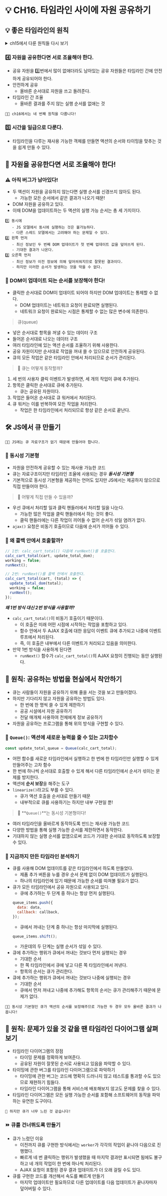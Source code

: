 # 💡 CH16. 타임라인 사이에 자원 공유하기

## 💡 좋은 타임라인의 원칙

<details>
<summary>ch15에서 다룬 원칙들 다시 보기</summary>
<div markdown="1">

- 가능한 실행 순서의 개수 공식

  <img src="https://github.com/JeongwooHam/FE_Study_Logs/assets/123251211/d4723d1a-cf92-4ef7-a2d3-e9650756bd64" width="30%"/>

### 1️⃣ 타임라인은 적을수록 이해하기 쉽다.

- 타임라인이 하나라면 모든 액션은 앞의 액션 다음에 바로 실행되므로 가장 이해하기 쉽다.
- 멀티스레드, 비동기 콜백, 클라이언트-서버 간 통신 등을 사용하려면 새로운 타임라인이 필요하다.
- 위의 공식에서 t를 줄인다면 훨씬 이해하기 쉬운 시스템이 된다.

### 2️⃣ 타임라인은 짧을수록 이해하기 쉽다.

- 타임라인의 단계(위의 공식에서 a)를 줄인다면 실행 가능한 순서의 수도 많이 줄어들기 때문에 이해하기 쉬운 타임라인을 만들 수 있다.

### 3️⃣ 공유하는 자원이 적을수록 이해하기 쉽다.

- 서로 다른 타임라인에 있는 두 액션이 서로 자원을 공유하지 않는다면 실행 순서에 신경을 쓸 필요가 없다.
- 실행 가능한 순서의 개수가 줄어들지 않더라도 신경써야 할 실행 가능한 순서를 줄일 수 있다.

</div>
</details>

### 4️⃣ 자원을 공유한다면 서로 조율해야 한다.

- 공유 자원을 3️⃣번에서 많이 없애더라도 남아있는 공유 자원들은 타임라인 간에 안전하게 공유되어야 한다.
- 안전하게 공유
  - 올바른 순서대로 자원을 쓰고 돌려준다.
- 타임라인 간 조율
  - 올바른 결과를 주지 않는 실행 순서를 없애는 것

```
👩‍🏫 ch16에서는 네 번째 원칙을 다룹니다!
```

### 5️⃣ 시간을 일급으로 다룬다.

- 타임라인을 다루는 재사용 가능한 객체를 만들면 액션의 순서와 타이밍을 맞추는 것을 쉽게 만들 수 있다.

## 💫 자원을 공유한다면 서로 조율해야 한다!

### ⚠️ 아직 버그가 남아있다!

- 두 액션이 자원을 공유하지 않는다면 실행 순서를 신경쓰지 않아도 된다.
  - 가능한 모든 순서에서 같은 결과가 나오기 때문!
- DOM 자원을 공유하고 있다.
- 이때 DOM을 업데이트하는 두 액션의 실행 가능 순서는 총 세 가지이다.

```
1️⃣ 동시에
   - JS 모델에서 동시에 실행하는 것은 불가능하다.
   - 다른 스레드 모델에서는 고려해야 하는 문제일 수 있다.
2️⃣ 왼쪽 먼저
   - 최신 정보인 두 번째 DOM 업데이트가 첫 번째 업데이트 값을 덮어쓰게 된다.
   - 기대한 결과가 나온다.
3️⃣ 오른쪽 먼저
   - 최신 정보가 이전 정보에 의해 덮어씌워지므로 잘못된 결과이다.
   - 하지만 이러한 순서가 발생하는 것을 막을 수 없다.
```

### 📢 DOM이 업데이트 되는 순서를 보장해야 한다!

- 클릭한 순서대로 DOM이 업데이트 되어야 하지만 DOM 업데이트는 통제할 수 없다.
  - DOM 업데이트는 네트워크 요청이 완료되면 실행된다.
  - 네트워크 요청이 완료되는 시점은 통제할 수 없는 많은 변수에 의존한다.

> 큐(queue)

- 넣은 순서대로 항목을 꺼낼 수 있는 데이터 구조
- 들어온 순서대로 나오는 데이터 구조
- 여러 타임라인에 있는 액션 순서를 조율하기 위해 사용한다.
- 공유 자원이지만 순서대로 작업을 꺼내 쓸 수 있으므로 안전하게 공유된다.
- 큐의 모든 작업은 같은 타임라인 안에서 처리되므로 순서가 관리된다.

> 🤔 큐는 어떻게 동작할까?

1. 세 번의 사용자 클릭 이벤트가 발생하면, 세 개의 작업이 큐에 추가된다.
2. 항목은 클릭한 순서대로 큐에 추가된다.
   - 큐는 공유된 자원이다.
3. 작업은 들어온 순서대로 큐 워커에서 처리된다.
4. 큐 워커는 이를 반복하여 모든 작업을 처리한다.
   - 작업은 한 타임라인에서 처리되므로 항상 같은 순서로 끝난다.

## 🛠️ JS에서 큐 만들기

```
👩‍🏫 JS에는 큐 자료구조가 없기 때문에 만들어야 합니다.
```

### 💫 동시성 기본형

- 자원을 안전하게 공유할 수 있는 재사용 가능한 코드
- 큐는 자료구조이지만 타임라인 조율에 사용되는 경우 **_동시성 기본형_**
- 기본적으로 동시성 기본형을 제공하는 언어도 있지만 JS에서는 제공하지 않으므로 직접 만들어야 한다.

> 🤔 어떻게 직접 만들 수 있을까?

- 우선 큐에서 처리할 일과 클릭 핸들러에서 처리할 일을 나눈다.
  - 가능한 많은 작업을 클릭 핸들러에서 하는 것이 좋다.
  - 클릭 핸들러에는 다른 작업이 끼어들 수 없어 순서가 섞일 염려가 없다.
- <code>ajax()</code> 요청은 비동기 호출이므로 다음에 순서가 끼어들 수 있다.

### 🧐 왜 콜백 안에서 호출할까?

```js
// 1번: calc_cart_total() 다음에 runNext()를 호출한다.
calc_cart_total(cart, update_total_dom);
working = false;
runNext();
```

```js
// 2번: runNext()를 콜백 안에서 호출한다.
calc_cart_total(cart, (total) => {
  update_total_dom(total);
  working = false;
  runNext();
});
```

**_왜 1번 방식 대신 2번 방식을 사용할까?_**

- <code>calc_cart_total()</code>이 비동기 호출이기 때문이다.
  - 이 호출은 미래 어떤 시점에 시작하는 작업을 포함하고 있다.
  - 함수 안에서 두 AJAX 호출에 대한 응답이 이벤트 큐에 추가되고 나중에 이벤트 루프에서 처리된다.
  - 즉, 이 호출은 내부에서 다른 이벤트가 처리되고 있음을 의미한다.
- 만약 1번 방식을 사용하게 된다면
  - <code>runNext()</code> 함수가 <code>calc_cart_total()</code>의 AJAX 요청이 진행되는 동안 실행된다.

## 📍 원칙: 공유하는 방법을 현실에서 착안하기

- 큐는 사람들이 자원을 공유하기 위해 줄을 서는 것을 보고 만들어졌다.
- 하지만 기다리지 않고 자원을 공유하는 방법도 있다.
  - 한 번에 한 명씩 쓸 수 있게 제한하기
  - 공공 시설에서 자원 공유하기
  - 전달 매개체 사용하여 전체에게 정보 공유하기
- 자원을 공유하는 프로그램을 통해 위의 방식을 구현할 수 있다.

### 🔄️ <code>Queue()</code>: 액션에 새로운 능력을 줄 수 있는 고차함수

```js
const update_total_queue = Queue(calc_cart_total);
```

- 어떤 함수를 새로운 타임라인에서 실행하고 한 번에 한 타임라인만 실행할 수 있게 만들어주는 고차 함수
- 한 번에 하나씩 순서대로 호출할 수 있게 해서 다른 타임라인에서 순서가 섞이는 문제를 방지한다.
- 액션에 **순서 보장**을 해주는 도구
- <code>linearize()</code>라고도 부를 수 있다.
  - 큐가 액션 호출을 순서대로 만들기 때문
  - 내부적으로 큐를 사용하기는 하지만 내부 구현일 뿐!

> 📢 **<code>Queue()</code>**는 동시성 기본형이다!

- 여러 타임라인을 올바르게 동작하도록 만드는 재사용 가능한 코드
- 다양한 방법을 통해 실행 가능한 순서를 제한하면서 동작한다.
- 기대하지 않는 실행 순서를 없앰으로써 코드가 기대한 순서대로 동작하도록 보장할 수 있다.

### 💫 지금까지 만든 타임라인 분석하기

- 큐를 사용해 DOM 업데이트를 같은 타임라인에서 하도록 만들었다.
  - 제품 추가 버튼을 누를 경우 순서 문제 없이 DOM 업데이트가 실행된다.
  - 하나의 타임라인에 있기 때문에 가능한 순서를 따져볼 필요가 없다.
- 큐가 모든 타임라인에서 공유 자원으로 사용되고 있다.
  - 큐에 추가하는 두 단계 중 하나는 항상 먼저 실행된다.
  ```js
  queue_items.push({
    data: data,
    callback: callback,
  });
  ```
  - 큐에서 꺼내는 단계 중 하나는 항상 마지막에 실행된다.
  ```js
  queue_items.shift();
  ```
  - 가운데의 두 단계는 실행 순서가 섞일 수 있다.
- 큐에 추가하는 행위가 큐에서 꺼내는 것보다 먼저 실행되는 경우
  - 기대한 순서
  - 한 쪽 타임라인에서 큐에 넣고 다른 쪽 타임라인에서 꺼낸다.
  - 항목의 순서는 큐가 관리한다.
- 큐에 추가하는 행위가 큐에서 꺼내는 것보다 나중에 실행되는 경우
  - 기대한 순서
  - 큐에서 먼저 꺼내고 나중에 추가해도 항목의 순서는 큐가 관리해주기 때문에 문제가 없다.

```
👩‍🏫 동시성 기본형인 큐가 액션의 순서를 보장해주므로 가능한 두 경우 모두 올바른 결과가 나옵니다!
```

## 📍 원칙: 문제가 있을 것 같을 땐 타임라인 다이어그램 살펴보기

- 타임라인 다이어그램의 장점
  - 타이밍 문제를 정확하게 보여준다.
  - 공유된 자원이 잘못된 순서로 사용되고 있음을 파악할 수 있다.
- 타이밍에 관한 버그를 타임라인 다이어그램으로 파악하기
  - 타이밍에 관한 버그는 코드에 명확히 드러나지 않고 테스트를 통과할 수도 있으므로 재현하기 힘들다.
  - 타임라인 다이어그램을 통해 서비스에 배포해보지 않고도 문제를 찾을 수 있다.
- 타임라인 다이어그램은 모든 실행 가능한 순서를 포함해 소프트웨어의 동작을 파악하는 유연한 도구이다.

```
🤔 하지만 큐가 너무 느린 것 같습니다!
```

### ⏩ 큐를 건너뛰도록 만들기

- 큐가 느렸던 이유
  - 이전까지 큐를 구현한 방식에서는 <code>worker</code>가 각각의 작업이 끝나야 다음으로 진행했다.
  - 빠르게 네 번 클릭하는 행위가 발생했을 때 마지막 결과만 표시되면 됨에도 불구하고 네 개의 작업이 한 번에 하나씩 처리된다.
  - AJAX 요청이 포함된 경우 결과 업데이트가 더 오래 걸릴 수도 있다.
- 큐를 구현한 코드를 개선해서 속도를 빠르게 만들기
  - 마지막 업데이트만 필요하므로 다른 업데이트를 다음 업데이트가 끝나자마자 덮어버릴 수 있다.
